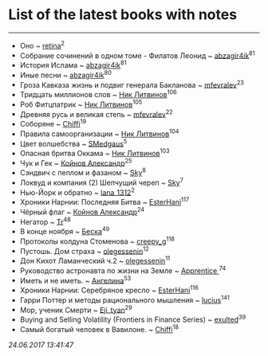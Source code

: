# List of the latest books with notes
---

* Оно ~ [retina](users/390/3900602-vkontakte)<sup>2</sup>
* Собрание сочинений в одном томе - Филатов Леонид ~ [abzagir4ik](users/362/3621623-vkontakte)<sup>81</sup>
* История Ислама ~ [abzagir4ik](users/362/3621623-vkontakte)<sup>81</sup>
* Иные песни ~ [abzagir4ik](users/362/3621623-vkontakte)<sup>80</sup>
* Гроза Кавказа жизнь и подвиг генерала Бакланова ~ [mfevralev](users/140/140966150-vkontakte)<sup>23</sup>
* Тридцать миллионов слов ~ [Ник Литвинов](users/241/241974816-vkontakte)<sup>106</sup>
* Роб Фитцпатрик ~ [Ник Литвинов](users/241/241974816-vkontakte)<sup>105</sup>
* Древняя русь и великая степь ~ [mfevralev](users/140/140966150-vkontakte)<sup>22</sup>
* Соборяне ~ [Chiffi](users/105/105831994080785626680-google)<sup>19</sup>
* Правила самоорганизации ~ [Ник Литвинов](users/241/241974816-vkontakte)<sup>104</sup>
* Цвет волшебства ~ [SMedgaus](users/162/162444669-vkontakte)<sup>5</sup>
* Опасная бритва Оккама ~ [Ник Литвинов](users/241/241974816-vkontakte)<sup>103</sup>
* Чук и Гек ~ [Койнов Александр](users/414/414040473-vkontakte)<sup>25</sup>
* Сэндвич с пеплом и фазаном ~ [Sky](users/118/118049897850017649660-google)<sup>8</sup>
* Локвуд и компания (2) Шепчущий череп ~ [Sky](users/118/118049897850017649660-google)<sup>7</sup>
* Нью-Йорк и обратно ~ [lana_1312](users/460/4609218-vkontakte)<sup>2</sup>
* Хроники Нарнии: Последняя Битва ~ [EsterHani](users/305/30558181-vkontakte)<sup>117</sup>
* Чёрный флаг ~ [Койнов Александр](users/414/414040473-vkontakte)<sup>24</sup>
* Негатор ~ [Tr](users/122/12282474-vkontakte)<sup>48</sup>
* В конце ноября ~ [Беска](users/157/1577468-vkontakte)<sup>49</sup>
* Протоколы колдуна Стоменова ~ [creepy_g](users/747/74743045-vkontakte)<sup>118</sup>
* Пустошь. Дом страха ~ [olegessenin](users/390/3901448-vkontakte)<sup>12</sup>
* Дон Кихот Ламанческий ч.2 ~ [olegessenin](users/390/3901448-vkontakte)<sup>11</sup>
* Руководство астронавта по жизни на Земле ~ [Apprentice ](users/528/52821952-vkontakte)<sup>74</sup>
* Иметь и не иметь. ~ [Ангелина](users/837/83788782-vkontakte)<sup>53</sup>
* Хроники Нарнии: Серебряное кресло ~ [EsterHani](users/305/30558181-vkontakte)<sup>116</sup>
* Гарри Поттер и методы рационального мышления ~ [lucius](users/838/83820536-yandex)<sup>141</sup>
* Мор, ученик Смерти ~ [Eji_tyan](users/235/2352103981-twitter)<sup>29</sup>
* Buying and Selling Volatility (Frontiers in Finance Series) ~ [exulted](users/100/100599204551896265722-google)<sup>39</sup>
* Самый богатый человек в Вавилоне. ~ [Chiffi](users/105/105831994080785626680-google)<sup>18</sup>


_24.06.2017 13:41:47_
